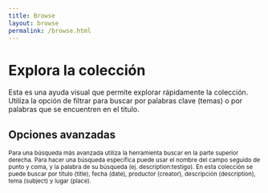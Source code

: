 ```yaml
---
title: Browse
layout: browse
permalink: /browse.html
---
```


# Explora la colección
Esta es una ayuda visual que permite explorar rápidamente la colección. Utiliza la opción de filtrar para buscar por palabras clave (temas) o por palabras que se encuentren en el título. 
## Opciones avanzadas
<small>Para una búsqueda más avanzada utiliza la herramienta buscar en la parte superior derecha. Para hacer una búsqueda específica puede usar el nombre del campo seguido de punto y coma, y la palabra de su búsqueda (ej. description:testigo). En esta colección se puede buscar por título (title), fecha (date), productor (creator), descripción (description), tema (subject) y lugar (place). </small>
